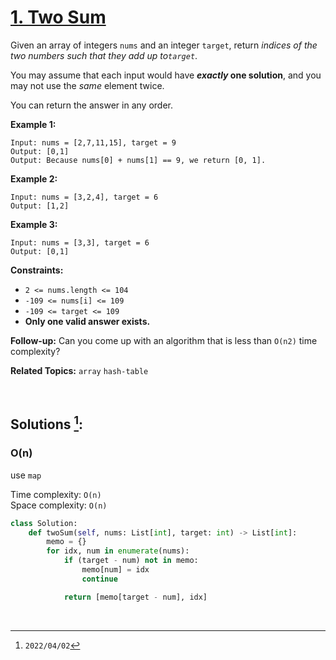 # [<u>1</u>. Two Sum](https://leetcode.com/problems/two-sum)
Given an array of integers `nums` and an integer `target`, return _indices of the two numbers such that they add up to`target`_.

You may assume that each input would have **_exactly_ one solution**, and you may not use the _same_ element twice.

You can return the answer in any order.



**Example 1:**

    Input: nums = [2,7,11,15], target = 9
    Output: [0,1]
    Output: Because nums[0] + nums[1] == 9, we return [0, 1].


**Example 2:**

    Input: nums = [3,2,4], target = 6
    Output: [1,2]


**Example 3:**

    Input: nums = [3,3], target = 6
    Output: [0,1]




**Constraints:**

  * `2 <= nums.length <= 104`
  * `-109 <= nums[i] <= 109`
  * `-109 <= target <= 109`
  * **Only one valid answer exists.**



**Follow-up:** Can you come up with an algorithm that is less than `O(n2)` time complexity?



**Related Topics:** `array` `hash-table`

<br>

## Solutions [^2]:

### O(n)

use `map`

Time complexity: `O(n)` <br>
Space complexity: `O(n)`

```python
class Solution:
    def twoSum(self, nums: List[int], target: int) -> List[int]:
        memo = {}
        for idx, num in enumerate(nums):
            if (target - num) not in memo:
                memo[num] = idx
                continue

            return [memo[target - num], idx]
```

<br>

[^1]: `2021/10/09`
[^2]: `2022/04/02`

